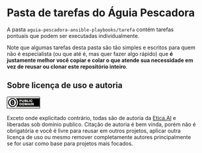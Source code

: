# Pasta de tarefas do Águia Pescadora
A pasta `aguia-pescadora-ansible-playbooks/tarefa` contém tarefas pontuais que
podem ser executadas individualmente.

Note que algumas tarefas desta pasta são tão simples e escritos para quem não
é especialista (ou que até é, mas quer fazer algo rápido) que **é justamente
melhor você copiar e colar o que atende sua necessidade em vez de reusar ou
clonar este repositório inteiro**.

<!--
**Note que alguns dos scripts da pasta tarefa/ são são simples e voltados para
quem não precisa automatizar que o melhor caminho é você copiar e colar trocando
variáveis e então mantê-los privados.**
-->

## Sobre licença de uso e autoria

[![Domínio Público](../img/public-domain.png)](../UNLICENSE)

Exceto onde explicitado contrário, todas são de autoria da
[Etica.AI](https://etica.ai) e liberadas sob domínio publico. Citação de autoria
é bem vinda, porém não é obrigatória e você é livre para reusar em outros
projetos, aplicar outra licença de uso ou mesmo remover completamente autores
principalmente se for usar como base para projetos mais focados.

<!--
Em especial
se você estiver algo sem fins lucrativos e/ou apoiando comunidades de base é
justamente o publico que pode usar i
-->
